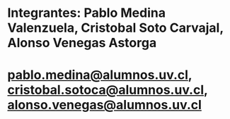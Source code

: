 # Integrantes: Pablo Medina Valenzuela, Cristobal Soto Carvajal, Alonso Venegas Astorga
# pablo.medina@alumnos.uv.cl, cristobal.sotoca@alumnos.uv.cl, alonso.venegas@alumnos.uv.cl
